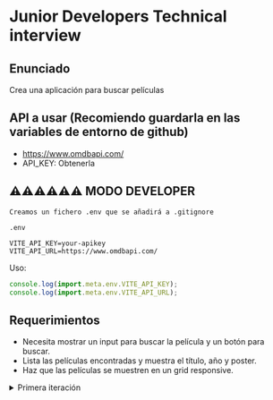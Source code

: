 # Junior Developers Technical interview

## Enunciado 

Crea una aplicación para buscar películas

## API a usar (Recomiendo guardarla en las variables de entorno de github)
- <https://www.omdbapi.com/> 
- API_KEY: Obtenerla

## ⚠️⚠️⚠️⚠️⚠️⚠️ MODO DEVELOPER

`Creamos un fichero .env que se añadirá a .gitignore`

`.env`

```
VITE_API_KEY=your-apikey
VITE_API_URL=https://www.omdbapi.com/
```

Uso:

```js
console.log(import.meta.env.VITE_API_KEY);
console.log(import.meta.env.VITE_API_URL);
```

## Requerimientos

- Necesita mostrar un input para buscar la película y un botón para buscar.
- Lista las películas encontradas y muestra el título, año y poster.
- Haz que las películas se muestren en un grid responsive.

<details>
  <summary>
    Primera iteración
  </summary>
  <div>
  <ul>
    <li>Evitar que se haga la misma búsqueda dos veces seguidas.</li>
    <li>Haz que la búsqueda se haga automáticamente al escribir.</li>
    <li>Evita que se haga la búsqueda continuamente al escribir (debounce)</li>
  </ul>
  </div>
</details>


